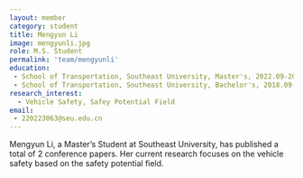 ```yaml
---
layout: member
category: student
title: Mengyun Li
image: mengyunli.jpg
role: M.S. Student
permalink: 'team/mengyunli'
education:
 - School of Transportation, Southeast University, Master's, 2022.09-2025.06(expected)
 - School of Transportation, Southeast University, Bachelor's, 2018.09-2022.06
research_interest: 
  - Vehicle Safety, Safey Potential Field
email:
 - 220223063@seu.edu.cn
---
```


Mengyun Li, a Master’s Student at Southeast University, has published a total of 2 conference papers. Her current research focuses on the vehicle safety based on the safety potential field.